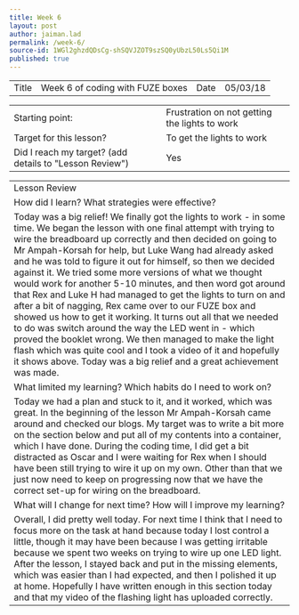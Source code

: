```yaml
---
title: Week 6
layout: post
author: jaiman.lad
permalink: /week-6/
source-id: 1WGl2ghzdQDsCg-shSQVJZOT9szSQ0yUbzL50Ls5Qi1M
published: true
---
```

<table>
  <tr>
    <td>Title</td>
    <td>Week 6 of coding with FUZE boxes</td>
    <td>Date</td>
    <td>05/03/18</td>
  </tr>
</table>


<table>
  <tr>
    <td>Starting point:</td>
    <td>Frustration on not getting the lights to work</td>
  </tr>
  <tr>
    <td>Target for this lesson?</td>
    <td>To get the lights to work</td>
  </tr>
  <tr>
    <td>Did I reach my target? 
(add details to "Lesson Review")</td>
    <td> Yes </td>
  </tr>
</table>


<table>
  <tr>
    <td>Lesson Review</td>
  </tr>
  <tr>
    <td>How did I learn? What strategies were effective? </td>
  </tr>
  <tr>
    <td>Today was a big relief! We finally got the lights to work - in some time. We began the lesson with one final attempt with trying to wire the breadboard up correctly and then decided on going to Mr Ampah-Korsah for help, but Luke Wang had already asked and he was told to figure it out for himself, so then we decided against it. We tried some more versions of what we thought would work for another 5-10 minutes, and then word got around that Rex and Luke H had managed to get the lights to turn on and after a bit of nagging, Rex came over to our FUZE box and showed us how to get it working. It turns out all that we needed to do was switch around the way the LED went in - which proved the booklet wrong. We then managed to make the light flash which was quite cool and I took a video of it and hopefully it shows above. Today was a big relief and a great achievement was made.</td>
  </tr>
  <tr>
    <td>What limited my learning? Which habits do I need to work on? </td>
  </tr>
  <tr>
    <td>Today we had a plan and stuck to it, and it worked, which was great. In the beginning of the lesson Mr Ampah-Korsah came around and checked our blogs. My target was to write a bit more on the section below and put all of my contents into a container, which I have done. During the coding time, I did get a bit distracted as Oscar and I were waiting for Rex when I should have been still trying to wire it up on my own. Other than that we just now need to keep on progressing now that we have the correct set-up for wiring on the breadboard.</td>
  </tr>
  <tr>
    <td>What will I change for next time? How will I improve my learning?</td>
  </tr>
  <tr>
    <td>Overall, I did pretty well today. For next time I think that I need to focus more on the task at hand because today I lost control a little, though it may have been because I was getting irritable because we spent two weeks on trying to wire up one LED light. After the lesson, I stayed back and put in the missing elements, which was easier than I had expected, and then I polished it up at home. Hopefully I have written enough in this section today and that my video of the flashing light has uploaded correctly.</td>
  </tr>
</table>


